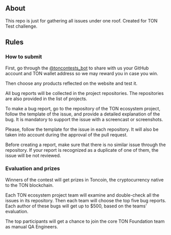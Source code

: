 ## About

This repo is just for gathering all issues under one roof.
Created for TON Test challenge.

## Rules

### How to submit 

First, go through the [@toncontests_bot](https://t.me/toncontests_bot) to share with us your GitHub account and TON wallet address so we may reward you in case you win.

Then choose any products reflected on the website and test it.

All bug reports will be collected in the project repositories. The repositories are also provided in the list of projects.

To make a bug report, go to the repository of the TON ecosystem project, follow the template of the issue, and provide a detailed explanation of the bug. It is mandatory to support the issue with a screencast or screenshots.

Please, follow the template for the issue in each repository. It will also be taken into account during the approval of the pull request.

Before creating a report, make sure that there is no similar issue through the repository. If your report is recognized as a duplicate of one of them, the issue will be not reviewed.

### Evaluation and prizes

Winners of the contest will get prizes in Toncoin, the cryptocurrency native to the TON blockchain.

Each TON ecosystem project team will examine and double-check all the issues in its repository. Then each team will choose the top five bug reports. Each author of these bugs will get up to $500, based on the teams’ evaluation.

The top participants will get a chance to join the core TON Foundation team as manual QA Engineers.
